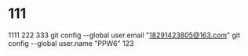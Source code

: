 # 111
1111
222
333
  git config --global user.email "18291423805@163.com"
  git config --global user.name "PPW6"
123